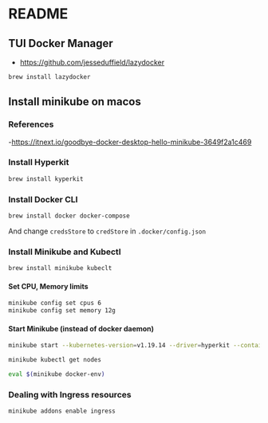 # README

## TUI Docker Manager

- <https://github.com/jesseduffield/lazydocker>

```bash
brew install lazydocker
```

## Install minikube on macos

### References

-<https://itnext.io/goodbye-docker-desktop-hello-minikube-3649f2a1c469>

### Install Hyperkit

```bash
brew install kyperkit
```

### Install Docker CLI

```bash
brew install docker docker-compose
```

And change `credsStore` to `credStore` in `.docker/config.json`

### Install Minikube and Kubectl

```bash
brew install minikube kubeclt
```

#### Set CPU, Memory limits

```bash
minikube config set cpus 6
minikube config set memory 12g
```

#### Start Minikube (instead of docker daemon)

```bash
minikube start --kubernetes-version=v1.19.14 --driver=hyperkit --container-runtime=docker

minikube kubectl get nodes

eval $(minikube docker-env)
```

### Dealing with Ingress resources

```bash
minikube addons enable ingress
```
